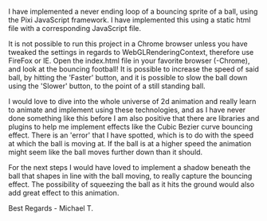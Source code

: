 I have implemented a never ending loop of a bouncing sprite of a ball, using the Pixi JavaScript framework. I have implemented this using a static html file with a corresponding JavaScript file.

It is not possible to run this project in a Chrome browser unless you have tweaked the settings in regards to WebGLRenderingContext, therefore use FireFox or IE.
Open the index.html file in your favorite browser (-Chrome), and look at the bouncing football! It is possible to increase the speed of said ball, by hitting the 'Faster' button, and it is possible to slow the ball down using the 'Slower' button, to the point of a still standing ball.

I would love to dive into the whole universe of 2d animation and really learn to animate and implement using these technologies, and as I have never done something like this before I am also positive that there are libraries and plugins to help me implement effects like the Cubic Bezier curve bouncing effect. There is an 'error' that I have spotted, which is to do with the speed at which the ball is moving at. If the ball is at a higher speed the animation might seem like the ball moves further down than it should.

For the next steps I would have loved to implement a shadow beneath the ball that shapes in line with the ball moving, to really capture the bouncing effect. The possibility of squeezing the ball as it hits the ground would also add great effect to this animation.

Best Regards - Michael T.
